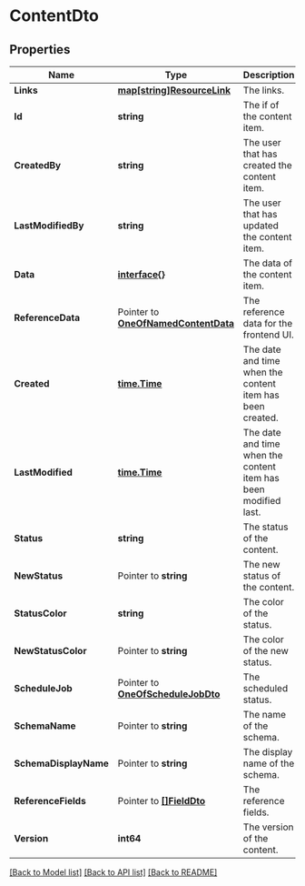 # ContentDto

## Properties

Name | Type | Description | Notes
------------ | ------------- | ------------- | -------------
**Links** | [**map[string]ResourceLink**](ResourceLink.md) | The links. | 
**Id** | **string** | The if of the content item. | [optional] 
**CreatedBy** | **string** | The user that has created the content item. | 
**LastModifiedBy** | **string** | The user that has updated the content item. | 
**Data** | [**interface{}**](.md) | The data of the content item. | 
**ReferenceData** | Pointer to [**OneOfNamedContentData**](oneOf&lt;NamedContentData&gt;.md) | The reference data for the frontend UI. | [optional] 
**Created** | [**time.Time**](time.Time.md) | The date and time when the content item has been created. | [optional] 
**LastModified** | [**time.Time**](time.Time.md) | The date and time when the content item has been modified last. | [optional] 
**Status** | **string** | The status of the content. | [optional] 
**NewStatus** | Pointer to **string** | The new status of the content. | [optional] 
**StatusColor** | **string** | The color of the status. | [optional] 
**NewStatusColor** | Pointer to **string** | The color of the new status. | [optional] 
**ScheduleJob** | Pointer to [**OneOfScheduleJobDto**](oneOf&lt;ScheduleJobDto&gt;.md) | The scheduled status. | [optional] 
**SchemaName** | Pointer to **string** | The name of the schema. | [optional] 
**SchemaDisplayName** | Pointer to **string** | The display name of the schema. | [optional] 
**ReferenceFields** | Pointer to [**[]FieldDto**](FieldDto.md) | The reference fields. | [optional] 
**Version** | **int64** | The version of the content. | [optional] 

[[Back to Model list]](../README.md#documentation-for-models) [[Back to API list]](../README.md#documentation-for-api-endpoints) [[Back to README]](../README.md)


